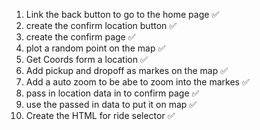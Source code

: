1. Link the back button to go to the home page ✅
2. create the confirm location button ✅ 
3. create the confirm page ✅
4. plot a random point on the map ✅
5. Get Coords form a location ✅
6. Add pickup and dropoff as markes on the map ✅
7. Add a auto zoom to be abe to zoom into the markes ✅
8. pass in location data in to confirm page ✅
9. use the passed in data to put it on map ✅
10. Create the HTML for ride selector ✅
